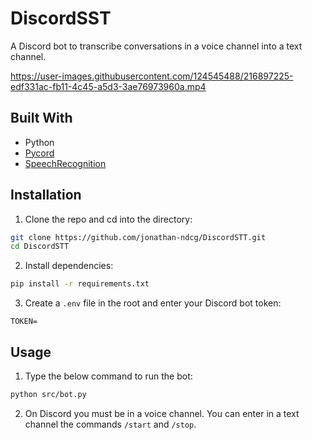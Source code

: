 # DiscordSST

A Discord bot to transcribe conversations in a voice channel into a text channel.

https://user-images.githubusercontent.com/124545488/216897225-edf331ac-fb11-4c45-a5d3-3ae76973960a.mp4

## Built With

* Python
* [Pycord](https://github.com/Pycord-Development/pycord)
* [SpeechRecognition](https://github.com/Uberi/speech_recognition)

## Installation

1. Clone the repo and cd into the directory:

```sh
git clone https://github.com/jonathan-ndcg/DiscordSTT.git
cd DiscordSTT
```

2. Install dependencies:

```sh
pip install -r requirements.txt
```

3. Create a `.env` file in the root and enter your Discord bot token:

```dosini
TOKEN=
```

## Usage

1. Type the below command to run the bot: 

```sh
python src/bot.py
```

2. On Discord you must be in a voice channel. You can enter in a text channel the commands `/start` and `/stop`.
